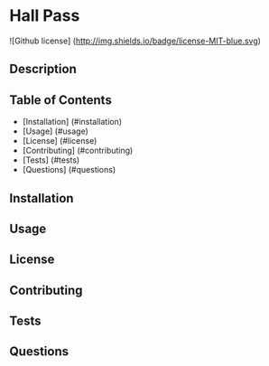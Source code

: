 # Hall Pass
![Github license] (http://img.shields.io/badge/license-MIT-blue.svg)

## Description

## Table of Contents

* [Installation] (#installation)
* [Usage] (#usage)
* [License] (#license)
* [Contributing] (#contributing)
* [Tests] (#tests)
* [Questions] (#questions)

## Installation

## Usage

## License

## Contributing

## Tests

## Questions